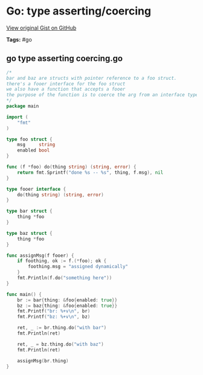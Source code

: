 # Go: type asserting/coercing 

[View original Gist on GitHub](https://gist.github.com/Integralist/3097838786e069c33afe668ae767a367)

**Tags:** #go 

## go type asserting coercing.go

```go
/*
bar and baz are structs with pointer reference to a foo struct.
there's a fooer interface for the foo struct
we also have a function that accepts a fooer
the purpose of the function is to coerce the arg from an interface type to a concrete type
*/
package main

import (
	"fmt"
)

type foo struct {
	msg     string
	enabled bool
}

func (f *foo) do(thing string) (string, error) {
	return fmt.Sprintf("done %s -- %s", thing, f.msg), nil
}

type fooer interface {
	do(thing string) (string, error)
}

type bar struct {
	thing *foo
}

type baz struct {
	thing *foo
}

func assignMsg(f fooer) {
	if foothing, ok := f.(*foo); ok {
		foothing.msg = "assigned dynamically"
	}
	fmt.Println(f.do("something here"))
}

func main() {
	br := bar{thing: &foo{enabled: true}}
	bz := baz{thing: &foo{enabled: true}}
	fmt.Printf("br: %+v\n", br)
	fmt.Printf("bz: %+v\n", bz)

	ret, _ := br.thing.do("with bar")
	fmt.Println(ret)

	ret, _ = bz.thing.do("with baz")
	fmt.Println(ret)

	assignMsg(br.thing)
}

```

